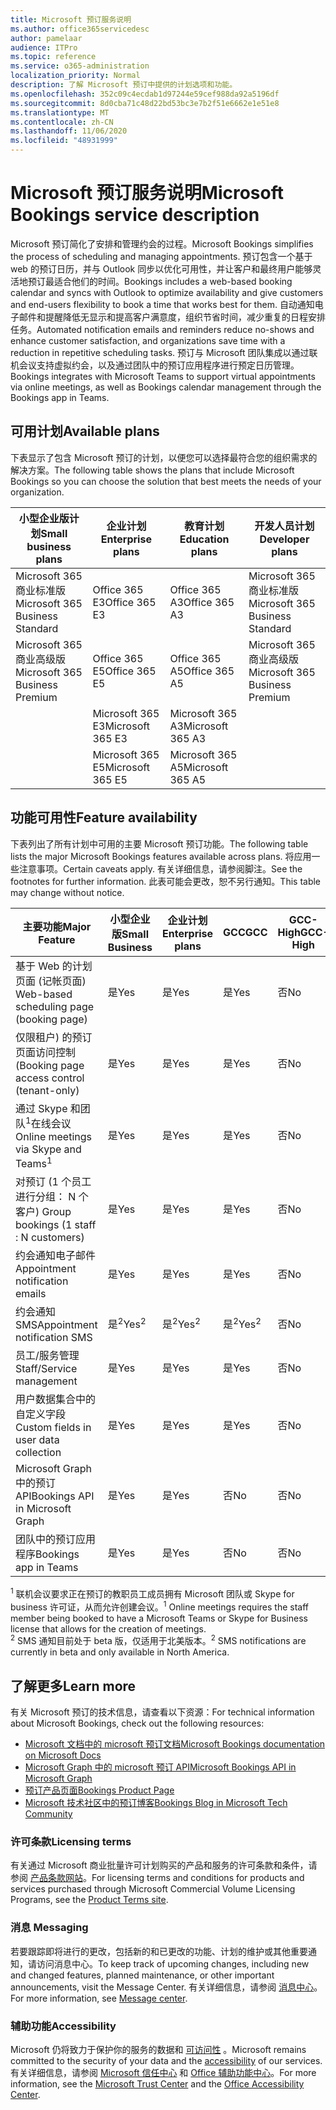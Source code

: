 ```yaml
---
title: Microsoft 预订服务说明
ms.author: office365servicedesc
author: pamelaar
audience: ITPro
ms.topic: reference
ms.service: o365-administration
localization_priority: Normal
description: 了解 Microsoft 预订中提供的计划选项和功能。
ms.openlocfilehash: 352c09c4ecdab1d97244e59cef988da92a5196df
ms.sourcegitcommit: 8d0cba71c48d22bd53bc3e7b2f51e6662e1e51e8
ms.translationtype: MT
ms.contentlocale: zh-CN
ms.lasthandoff: 11/06/2020
ms.locfileid: "48931999"
---
```

# <a name="microsoft-bookings-service-description"></a><span data-ttu-id="afbd5-103">Microsoft 预订服务说明</span><span class="sxs-lookup"><span data-stu-id="afbd5-103">Microsoft Bookings service description</span></span>

<span data-ttu-id="afbd5-104">Microsoft 预订简化了安排和管理约会的过程。</span><span class="sxs-lookup"><span data-stu-id="afbd5-104">Microsoft Bookings simplifies the process of scheduling and managing appointments.</span></span> <span data-ttu-id="afbd5-105">预订包含一个基于 web 的预订日历，并与 Outlook 同步以优化可用性，并让客户和最终用户能够灵活地预订最适合他们的时间。</span><span class="sxs-lookup"><span data-stu-id="afbd5-105">Bookings includes a web-based booking calendar and syncs with Outlook to optimize availability and give customers and end-users flexibility to book a time that works best for them.</span></span> <span data-ttu-id="afbd5-106">自动通知电子邮件和提醒降低无显示和提高客户满意度，组织节省时间，减少重复的日程安排任务。</span><span class="sxs-lookup"><span data-stu-id="afbd5-106">Automated notification emails and reminders reduce no-shows and enhance customer satisfaction, and organizations save time with a reduction in repetitive scheduling tasks.</span></span> <span data-ttu-id="afbd5-107">预订与 Microsoft 团队集成以通过联机会议支持虚拟约会，以及通过团队中的预订应用程序进行预定日历管理。</span><span class="sxs-lookup"><span data-stu-id="afbd5-107">Bookings integrates with Microsoft Teams to support virtual appointments via online meetings, as well as Bookings calendar management through the Bookings app in Teams.</span></span>

## <a name="available-plans"></a><span data-ttu-id="afbd5-108">可用计划</span><span class="sxs-lookup"><span data-stu-id="afbd5-108">Available plans</span></span>

<span data-ttu-id="afbd5-109">下表显示了包含 Microsoft 预订的计划，以便您可以选择最符合您的组织需求的解决方案。</span><span class="sxs-lookup"><span data-stu-id="afbd5-109">The following table shows the plans that include Microsoft Bookings so you can choose the solution that best meets the needs of your organization.</span></span>

| <span data-ttu-id="afbd5-110">小型企业版计划</span><span class="sxs-lookup"><span data-stu-id="afbd5-110">Small business plans</span></span> | <span data-ttu-id="afbd5-111">企业计划</span><span class="sxs-lookup"><span data-stu-id="afbd5-111">Enterprise plans</span></span> | <span data-ttu-id="afbd5-112">教育计划</span><span class="sxs-lookup"><span data-stu-id="afbd5-112">Education plans</span></span> | <span data-ttu-id="afbd5-113">开发人员计划</span><span class="sxs-lookup"><span data-stu-id="afbd5-113">Developer plans</span></span> |
| --- | --- | --- | --- |
| <span data-ttu-id="afbd5-114">Microsoft 365 商业标准版</span><span class="sxs-lookup"><span data-stu-id="afbd5-114">Microsoft 365 Business Standard</span></span> | <span data-ttu-id="afbd5-115">Office 365 E3</span><span class="sxs-lookup"><span data-stu-id="afbd5-115">Office 365 E3</span></span> | <span data-ttu-id="afbd5-116">Office 365 A3</span><span class="sxs-lookup"><span data-stu-id="afbd5-116">Office 365 A3</span></span> | <span data-ttu-id="afbd5-117">Microsoft 365 商业标准版</span><span class="sxs-lookup"><span data-stu-id="afbd5-117">Microsoft 365 Business Standard</span></span> |
| <span data-ttu-id="afbd5-118">Microsoft 365 商业高级版</span><span class="sxs-lookup"><span data-stu-id="afbd5-118">Microsoft 365 Business Premium</span></span> | <span data-ttu-id="afbd5-119">Office 365 E5</span><span class="sxs-lookup"><span data-stu-id="afbd5-119">Office 365 E5</span></span> | <span data-ttu-id="afbd5-120">Office 365 A5</span><span class="sxs-lookup"><span data-stu-id="afbd5-120">Office 365 A5</span></span> | <span data-ttu-id="afbd5-121">Microsoft 365 商业高级版</span><span class="sxs-lookup"><span data-stu-id="afbd5-121">Microsoft 365 Business Premium</span></span> |
|  | <span data-ttu-id="afbd5-122">Microsoft 365 E3</span><span class="sxs-lookup"><span data-stu-id="afbd5-122">Microsoft 365 E3</span></span> | <span data-ttu-id="afbd5-123">Microsoft 365 A3</span><span class="sxs-lookup"><span data-stu-id="afbd5-123">Microsoft 365 A3</span></span> |  |
|  | <span data-ttu-id="afbd5-124">Microsoft 365 E5</span><span class="sxs-lookup"><span data-stu-id="afbd5-124">Microsoft 365 E5</span></span> | <span data-ttu-id="afbd5-125">Microsoft 365 A5</span><span class="sxs-lookup"><span data-stu-id="afbd5-125">Microsoft 365 A5</span></span> |  |

## <a name="feature-availability"></a><span data-ttu-id="afbd5-126">功能可用性</span><span class="sxs-lookup"><span data-stu-id="afbd5-126">Feature availability</span></span>

<span data-ttu-id="afbd5-127">下表列出了所有计划中可用的主要 Microsoft 预订功能。</span><span class="sxs-lookup"><span data-stu-id="afbd5-127">The following table lists the major Microsoft Bookings features available across plans.</span></span> <span data-ttu-id="afbd5-128">将应用一些注意事项。</span><span class="sxs-lookup"><span data-stu-id="afbd5-128">Certain caveats apply.</span></span> <span data-ttu-id="afbd5-129">有关详细信息，请参阅脚注。</span><span class="sxs-lookup"><span data-stu-id="afbd5-129">See the footnotes for further information.</span></span> <span data-ttu-id="afbd5-130">此表可能会更改，恕不另行通知。</span><span class="sxs-lookup"><span data-stu-id="afbd5-130">This table may change without notice.</span></span>

| <span data-ttu-id="afbd5-131">主要功能</span><span class="sxs-lookup"><span data-stu-id="afbd5-131">Major Feature</span></span> | <span data-ttu-id="afbd5-132">小型企业版</span><span class="sxs-lookup"><span data-stu-id="afbd5-132">Small Business</span></span> | <span data-ttu-id="afbd5-133">企业计划</span><span class="sxs-lookup"><span data-stu-id="afbd5-133">Enterprise plans</span></span> | <span data-ttu-id="afbd5-134">GCC</span><span class="sxs-lookup"><span data-stu-id="afbd5-134">GCC</span></span> | <span data-ttu-id="afbd5-135">GCC-High</span><span class="sxs-lookup"><span data-stu-id="afbd5-135">GCC-High</span></span> | <span data-ttu-id="afbd5-136">DOD</span><span class="sxs-lookup"><span data-stu-id="afbd5-136">DOD</span></span> | <span data-ttu-id="afbd5-137">教育</span><span class="sxs-lookup"><span data-stu-id="afbd5-137">Education</span></span> |
| --- | --- | --- | --- | --- | --- | --- |
| <span data-ttu-id="afbd5-138">基于 Web 的计划页面 (记帐页面) </span><span class="sxs-lookup"><span data-stu-id="afbd5-138">Web-based scheduling page (booking page)</span></span> | <span data-ttu-id="afbd5-139">是</span><span class="sxs-lookup"><span data-stu-id="afbd5-139">Yes</span></span> | <span data-ttu-id="afbd5-140">是</span><span class="sxs-lookup"><span data-stu-id="afbd5-140">Yes</span></span> | <span data-ttu-id="afbd5-141">是</span><span class="sxs-lookup"><span data-stu-id="afbd5-141">Yes</span></span> | <span data-ttu-id="afbd5-142">否</span><span class="sxs-lookup"><span data-stu-id="afbd5-142">No</span></span> | <span data-ttu-id="afbd5-143">否</span><span class="sxs-lookup"><span data-stu-id="afbd5-143">No</span></span> | <span data-ttu-id="afbd5-144">是</span><span class="sxs-lookup"><span data-stu-id="afbd5-144">Yes</span></span> |
| <span data-ttu-id="afbd5-145">仅限租户) 的预订页面访问控制 (</span><span class="sxs-lookup"><span data-stu-id="afbd5-145">Booking page access control (tenant-only)</span></span> | <span data-ttu-id="afbd5-146">是</span><span class="sxs-lookup"><span data-stu-id="afbd5-146">Yes</span></span> | <span data-ttu-id="afbd5-147">是</span><span class="sxs-lookup"><span data-stu-id="afbd5-147">Yes</span></span> | <span data-ttu-id="afbd5-148">是</span><span class="sxs-lookup"><span data-stu-id="afbd5-148">Yes</span></span> | <span data-ttu-id="afbd5-149">否</span><span class="sxs-lookup"><span data-stu-id="afbd5-149">No</span></span> | <span data-ttu-id="afbd5-150">否</span><span class="sxs-lookup"><span data-stu-id="afbd5-150">No</span></span> | <span data-ttu-id="afbd5-151">是</span><span class="sxs-lookup"><span data-stu-id="afbd5-151">Yes</span></span> |
| <span data-ttu-id="afbd5-152">通过 Skype 和团队<sup>1</sup>在线会议</span><span class="sxs-lookup"><span data-stu-id="afbd5-152">Online meetings via Skype and Teams<sup>1</sup></span></span> <br/> | <span data-ttu-id="afbd5-153">是</span><span class="sxs-lookup"><span data-stu-id="afbd5-153">Yes</span></span> | <span data-ttu-id="afbd5-154">是</span><span class="sxs-lookup"><span data-stu-id="afbd5-154">Yes</span></span> | <span data-ttu-id="afbd5-155">是</span><span class="sxs-lookup"><span data-stu-id="afbd5-155">Yes</span></span> | <span data-ttu-id="afbd5-156">否</span><span class="sxs-lookup"><span data-stu-id="afbd5-156">No</span></span> | <span data-ttu-id="afbd5-157">否</span><span class="sxs-lookup"><span data-stu-id="afbd5-157">No</span></span> | <span data-ttu-id="afbd5-158">是</span><span class="sxs-lookup"><span data-stu-id="afbd5-158">Yes</span></span> |
| <span data-ttu-id="afbd5-159">对预订 (1 个员工进行分组： N 个客户) </span><span class="sxs-lookup"><span data-stu-id="afbd5-159">Group bookings (1 staff : N customers)</span></span> | <span data-ttu-id="afbd5-160">是</span><span class="sxs-lookup"><span data-stu-id="afbd5-160">Yes</span></span> | <span data-ttu-id="afbd5-161">是</span><span class="sxs-lookup"><span data-stu-id="afbd5-161">Yes</span></span> | <span data-ttu-id="afbd5-162">是</span><span class="sxs-lookup"><span data-stu-id="afbd5-162">Yes</span></span> | <span data-ttu-id="afbd5-163">否</span><span class="sxs-lookup"><span data-stu-id="afbd5-163">No</span></span> | <span data-ttu-id="afbd5-164">否</span><span class="sxs-lookup"><span data-stu-id="afbd5-164">No</span></span> | <span data-ttu-id="afbd5-165">是</span><span class="sxs-lookup"><span data-stu-id="afbd5-165">Yes</span></span> |
| <span data-ttu-id="afbd5-166">约会通知电子邮件</span><span class="sxs-lookup"><span data-stu-id="afbd5-166">Appointment notification emails</span></span> | <span data-ttu-id="afbd5-167">是</span><span class="sxs-lookup"><span data-stu-id="afbd5-167">Yes</span></span> | <span data-ttu-id="afbd5-168">是</span><span class="sxs-lookup"><span data-stu-id="afbd5-168">Yes</span></span> | <span data-ttu-id="afbd5-169">是</span><span class="sxs-lookup"><span data-stu-id="afbd5-169">Yes</span></span> | <span data-ttu-id="afbd5-170">否</span><span class="sxs-lookup"><span data-stu-id="afbd5-170">No</span></span> | <span data-ttu-id="afbd5-171">否</span><span class="sxs-lookup"><span data-stu-id="afbd5-171">No</span></span> | <span data-ttu-id="afbd5-172">是</span><span class="sxs-lookup"><span data-stu-id="afbd5-172">Yes</span></span> |
| <span data-ttu-id="afbd5-173">约会通知 SMS</span><span class="sxs-lookup"><span data-stu-id="afbd5-173">Appointment notification SMS</span></span> | <span data-ttu-id="afbd5-174">是<sup>2</sup></span><span class="sxs-lookup"><span data-stu-id="afbd5-174">Yes<sup>2</sup></span></span> <br/> | <span data-ttu-id="afbd5-175">是<sup>2</sup></span><span class="sxs-lookup"><span data-stu-id="afbd5-175">Yes<sup>2</sup></span></span> <br/> | <span data-ttu-id="afbd5-176">是<sup>2</sup></span><span class="sxs-lookup"><span data-stu-id="afbd5-176">Yes<sup>2</sup></span></span> <br/> | <span data-ttu-id="afbd5-177">否</span><span class="sxs-lookup"><span data-stu-id="afbd5-177">No</span></span> | <span data-ttu-id="afbd5-178">否</span><span class="sxs-lookup"><span data-stu-id="afbd5-178">No</span></span> | <span data-ttu-id="afbd5-179">是</span><span class="sxs-lookup"><span data-stu-id="afbd5-179">Yes</span></span> |
| <span data-ttu-id="afbd5-180">员工/服务管理</span><span class="sxs-lookup"><span data-stu-id="afbd5-180">Staff/Service management</span></span> | <span data-ttu-id="afbd5-181">是</span><span class="sxs-lookup"><span data-stu-id="afbd5-181">Yes</span></span> | <span data-ttu-id="afbd5-182">是</span><span class="sxs-lookup"><span data-stu-id="afbd5-182">Yes</span></span> | <span data-ttu-id="afbd5-183">是</span><span class="sxs-lookup"><span data-stu-id="afbd5-183">Yes</span></span> | <span data-ttu-id="afbd5-184">否</span><span class="sxs-lookup"><span data-stu-id="afbd5-184">No</span></span> | <span data-ttu-id="afbd5-185">否</span><span class="sxs-lookup"><span data-stu-id="afbd5-185">No</span></span> | <span data-ttu-id="afbd5-186">是</span><span class="sxs-lookup"><span data-stu-id="afbd5-186">Yes</span></span> |
| <span data-ttu-id="afbd5-187">用户数据集合中的自定义字段</span><span class="sxs-lookup"><span data-stu-id="afbd5-187">Custom fields in user data collection</span></span> | <span data-ttu-id="afbd5-188">是</span><span class="sxs-lookup"><span data-stu-id="afbd5-188">Yes</span></span> | <span data-ttu-id="afbd5-189">是</span><span class="sxs-lookup"><span data-stu-id="afbd5-189">Yes</span></span> | <span data-ttu-id="afbd5-190">是</span><span class="sxs-lookup"><span data-stu-id="afbd5-190">Yes</span></span> | <span data-ttu-id="afbd5-191">否</span><span class="sxs-lookup"><span data-stu-id="afbd5-191">No</span></span> | <span data-ttu-id="afbd5-192">否</span><span class="sxs-lookup"><span data-stu-id="afbd5-192">No</span></span> | <span data-ttu-id="afbd5-193">是</span><span class="sxs-lookup"><span data-stu-id="afbd5-193">Yes</span></span> |
| <span data-ttu-id="afbd5-194">Microsoft Graph 中的预订 API</span><span class="sxs-lookup"><span data-stu-id="afbd5-194">Bookings API in Microsoft Graph</span></span> | <span data-ttu-id="afbd5-195">是</span><span class="sxs-lookup"><span data-stu-id="afbd5-195">Yes</span></span> | <span data-ttu-id="afbd5-196">是</span><span class="sxs-lookup"><span data-stu-id="afbd5-196">Yes</span></span> | <span data-ttu-id="afbd5-197">否</span><span class="sxs-lookup"><span data-stu-id="afbd5-197">No</span></span> | <span data-ttu-id="afbd5-198">否</span><span class="sxs-lookup"><span data-stu-id="afbd5-198">No</span></span> | <span data-ttu-id="afbd5-199">否</span><span class="sxs-lookup"><span data-stu-id="afbd5-199">No</span></span> | <span data-ttu-id="afbd5-200">是</span><span class="sxs-lookup"><span data-stu-id="afbd5-200">Yes</span></span> |
| <span data-ttu-id="afbd5-201">团队中的预订应用程序</span><span class="sxs-lookup"><span data-stu-id="afbd5-201">Bookings app in Teams</span></span> | <span data-ttu-id="afbd5-202">是</span><span class="sxs-lookup"><span data-stu-id="afbd5-202">Yes</span></span> | <span data-ttu-id="afbd5-203">是</span><span class="sxs-lookup"><span data-stu-id="afbd5-203">Yes</span></span> | <span data-ttu-id="afbd5-204">否</span><span class="sxs-lookup"><span data-stu-id="afbd5-204">No</span></span> | <span data-ttu-id="afbd5-205">否</span><span class="sxs-lookup"><span data-stu-id="afbd5-205">No</span></span> | <span data-ttu-id="afbd5-206">否</span><span class="sxs-lookup"><span data-stu-id="afbd5-206">No</span></span> | <span data-ttu-id="afbd5-207">是</span><span class="sxs-lookup"><span data-stu-id="afbd5-207">Yes</span></span> |

<span data-ttu-id="afbd5-208"><sup>1</sup> 联机会议要求正在预订的教职员工成员拥有 Microsoft 团队或 Skype for business 许可证，从而允许创建会议。</span><span class="sxs-lookup"><span data-stu-id="afbd5-208"><sup>1</sup> Online meetings requires the staff member being booked to have a Microsoft Teams or Skype for Business license that allows for the creation of meetings.</span></span>
<br/><span data-ttu-id="afbd5-209"><sup>2</sup> SMS 通知目前处于 beta 版，仅适用于北美版本。</span><span class="sxs-lookup"><span data-stu-id="afbd5-209"><sup>2</sup> SMS notifications are currently in beta and only available in North America.</span></span>

## <a name="learn-more"></a><span data-ttu-id="afbd5-210">了解更多</span><span class="sxs-lookup"><span data-stu-id="afbd5-210">Learn more</span></span>

<span data-ttu-id="afbd5-211">有关 Microsoft 预订的技术信息，请查看以下资源：</span><span class="sxs-lookup"><span data-stu-id="afbd5-211">For technical information about Microsoft Bookings, check out the following resources:</span></span>

- [<span data-ttu-id="afbd5-212">Microsoft 文档中的 microsoft 预订文档</span><span class="sxs-lookup"><span data-stu-id="afbd5-212">Microsoft Bookings documentation on Microsoft Docs</span></span>](https://docs.microsoft.com/microsoft-365/bookings/bookings-overview?view=o365-worldwide)
- [<span data-ttu-id="afbd5-213">Microsoft Graph 中的 microsoft 预订 API</span><span class="sxs-lookup"><span data-stu-id="afbd5-213">Microsoft Bookings API in Microsoft Graph</span></span>](https://docs.microsoft.com/graph/api/resources/booking-api-overview?view=graph-rest-beta)
- [<span data-ttu-id="afbd5-214">预订产品页面</span><span class="sxs-lookup"><span data-stu-id="afbd5-214">Bookings Product Page</span></span>](https://www.microsoft.com/microsoft-365/business/scheduling-and-booking-app)
- [<span data-ttu-id="afbd5-215">Microsoft 技术社区中的预订博客</span><span class="sxs-lookup"><span data-stu-id="afbd5-215">Bookings Blog in Microsoft Tech Community</span></span>](https://techcommunity.microsoft.com/t5/microsoft-bookings-blog/bg-p/Office365BusinessAppsBlog)

### <a name="licensing-terms"></a><span data-ttu-id="afbd5-216">许可条款</span><span class="sxs-lookup"><span data-stu-id="afbd5-216">Licensing terms</span></span>

<span data-ttu-id="afbd5-217">有关通过 Microsoft 商业批量许可计划购买的产品和服务的许可条款和条件，请参阅 [产品条款网站](https://www.microsoft.com/microsoft-365)。</span><span class="sxs-lookup"><span data-stu-id="afbd5-217">For licensing terms and conditions for products and services purchased through Microsoft Commercial Volume Licensing Programs, see the [Product Terms site](https://www.microsoft.com/microsoft-365).</span></span>

### <a name="messaging"></a><span data-ttu-id="afbd5-218">消息 </span><span class="sxs-lookup"><span data-stu-id="afbd5-218">Messaging</span></span>

<span data-ttu-id="afbd5-219">若要跟踪即将进行的更改，包括新的和已更改的功能、计划的维护或其他重要通知，请访问消息中心。</span><span class="sxs-lookup"><span data-stu-id="afbd5-219">To keep track of upcoming changes, including new and changed features, planned maintenance, or other important announcements, visit the Message Center.</span></span> <span data-ttu-id="afbd5-220">有关详细信息，请参阅 [消息中心](https://docs.microsoft.com/microsoft-365/admin/manage/message-center)。</span><span class="sxs-lookup"><span data-stu-id="afbd5-220">For more information, see [Message center](https://docs.microsoft.com/microsoft-365/admin/manage/message-center).</span></span>

### <a name="accessibility"></a><span data-ttu-id="afbd5-221">辅助功能</span><span class="sxs-lookup"><span data-stu-id="afbd5-221">Accessibility</span></span>

<span data-ttu-id="afbd5-222">Microsoft 仍将致力于保护你的服务的数据和 [可访问性](https://www.microsoft.com/trust-center/compliance/accessibility) 。</span><span class="sxs-lookup"><span data-stu-id="afbd5-222">Microsoft remains committed to the security of your data and the [accessibility](https://www.microsoft.com/trust-center/compliance/accessibility) of our services.</span></span> <span data-ttu-id="afbd5-223">有关详细信息，请参阅 [Microsoft 信任中心](https://www.microsoft.com/trust-center) 和 [Office 辅助功能中心](https://support.office.com/article/ecab0fcf-d143-4fe8-a2ff-6cd596bddc6d)。</span><span class="sxs-lookup"><span data-stu-id="afbd5-223">For more information, see the [Microsoft Trust Center](https://www.microsoft.com/trust-center) and the [Office Accessibility Center](https://support.office.com/article/ecab0fcf-d143-4fe8-a2ff-6cd596bddc6d).</span></span>
